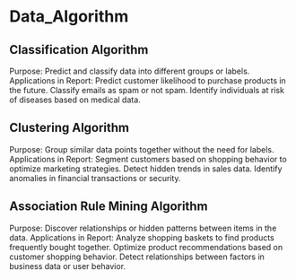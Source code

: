 # Data_Algorithm
## Classification Algorithm
Purpose: Predict and classify data into different groups or labels.
Applications in Report:
Predict customer likelihood to purchase products in the future.
Classify emails as spam or not spam.
Identify individuals at risk of diseases based on medical data.
## Clustering Algorithm
Purpose: Group similar data points together without the need for labels.
Applications in Report:
Segment customers based on shopping behavior to optimize marketing strategies.
Detect hidden trends in sales data.
Identify anomalies in financial transactions or security.
## Association Rule Mining Algorithm
Purpose: Discover relationships or hidden patterns between items in the data.
Applications in Report:
Analyze shopping baskets to find products frequently bought together.
Optimize product recommendations based on customer shopping behavior.
Detect relationships between factors in business data or user behavior.
